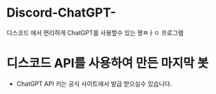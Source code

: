 # Discord-ChatGPT-
디스코드 에서 편리하게 ChatGPT를 사용할수 있는 짱ㅉㅏㅇ 프로그램

# 디스코드 API를 사용하여 만든 마지막 봇

- ChatGPT API 키는 공식 사이트에서 발급 받으실수 있습니다.
